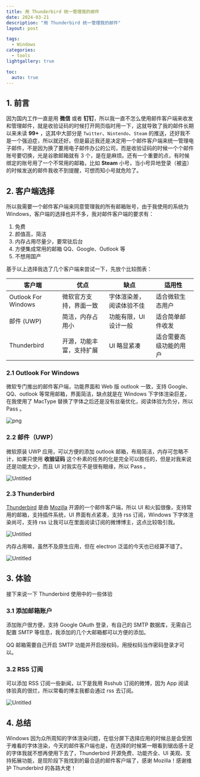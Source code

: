 ```yaml
---
title: 用 Thunderbird 统一管理我的邮件
date: 2024-03-21
description: "用 Thunderbird 统一管理我的邮件"
layout: post

tags:
  - Windows
categories:
  - tools
lightgallery: true

toc:
  auto: true
---
```


## 1. 前言

因为国内工作一直是用 **微信** 或者 **钉钉**，所以我一直不怎么使用邮件客户端来收发和管理邮件，就是收验证码的时候打开网页临时用一下，这就导致了我的邮件长期以来未读 **99+** ，这其中大部分是 `Twitter`、`Nintendo`、`Steam` 的推送，还好我不是一个强迫症，所以就还好。但是最近我还是决定用一个邮件客户端来统一管理电子邮件，不是因为换了要用电子邮件办公的公司，而是收验证码的时候一个个邮件账号要切换，光是谷歌邮箱就有 3 个，是在是麻烦。还有一个重要的点，有时候绑定的账号用了一个不常用的邮箱，比如 **Steam** 小号，当小号异地登录（被盗）的时候发送的邮件我收不到提醒，可想而知小号就危险了。

## 2. 客户端选择

所以我需要一个邮件客户端来同意管理我的所有邮箱账号，由于我使用的系统为Windows，客户端的选择也并不多，我对邮件客户端的要求有：

1. 免费
2. 颜值高，简洁
3. 内存占用尽量少，要常驻后台
4. 方便集成常用的邮箱 QQ、Google、Outlook 等
5. 不想用国产

基于以上选择我选了几个客户端来尝试一下，先放个比较图表：

| 客户端 | 优点 | 缺点 | 适用性 |
| --- | --- | --- | --- |
| Outlook For Windows | 微软官方支持，界面一致 | 字体渲染差，阅读体验不佳 | 适合微软生态用户 |
| 邮件 (UWP) | 简洁，内存占用小 | 功能有限，UI 设计一般 | 适合简单邮件收发 |
| Thunderbird | 开源，功能丰富，支持扩展 | UI 略显紧凑 | 适合需要高级功能的用户 |

### 2.1 Outlook For Windows

微软专门推出的邮件客户端，功能界面和 Web 版 outlook 一致，支持 Google、QQ、outlook 等常用邮箱，界面简洁，缺点就是在 Windows 下字体渲染巨差，在我使用了 MacType 替换了字体之后还是没有丝毫优化，阅读体验为负分，所以 Pass 。

![png](https://img.linkzz.eu.org/main/images/2024/03/a6790566ce0bfc7f277ec33574b8a0d1.png)

### 2.2 邮件（UWP）

微软原装 UWP 应用，可以方便的添加 outlook 邮箱，布局简洁，内存可忽略不计，如果只使用 **收验证码** 这个朴素的任务的化是完全可以胜任的，但是对我来说还是功能太少，而且 UI 对我实在不是很有眼缘，所以 Pass 。

![Untitled](https://img.linkzz.eu.org/main/images/2024/03/eaaeb7e90ed9b70b8328605413f6dbf1.png)

### 2.3 Thunderbird

[Thunderbird](https://www.thunderbird.net/zh-CN/) 是由 [Mozilla](https://mozilla.org/) 开源的一个邮件客户端，所以 UI 和火狐很像，支持常用的邮箱，支持插件系统，UI 界面有点紧凑，支持 rss 订阅，Windows 下字体渲染尚可，支持 rss 让我可以在里面阅读订阅的微博博主，这点比较吸引我。

![Untitled](https://img.linkzz.eu.org/main/images/2024/03/59affcdcf77825657568ecbecc3f73e0.png)

内存占用嘛，虽然不及原生应用，但在 electron 泛滥的今天也已经算不错了。

![Untitled](https://img.linkzz.eu.org/main/images/2024/03/bb288964d3d5a05df34d01179fa61257.png)

## 3. 体验

接下来说一下 Thunderbird 使用中的一些体验

### 3.1 添加邮箱账户

添加账户很方便，支持 Google OAuth 登录，有自己的 SMTP 数据库，无需自己配置 SMTP 等信息，我添加的几个大邮箱都可以方便的添加。

QQ 邮箱需要自己开启 SMTP 功能并开启授权码，用授权码当作密码登录才可以。

### 3.2 RSS 订阅

可以添加 RSS 订阅一些新闻，以下是我用 Rsshub 订阅的微博，因为 App 阅读体验真的很烂，所以常看的博主我都会通过 rss 去订阅。

![Untitled](https://img.linkzz.eu.org/main/images/2024/03/a344113a465e05aba317e177fd885d82.png)

## 4. 总结

Windows 因为众所周知的字体渲染问题，在低分屏下选择应用的时候总是会受困于难看的字体渲染，今天的邮件客户端也是，在选择的时候第一眼看到锯齿感十足的字体我就不想再使用下去了，Thunderbird 开源免费、功能齐全、UI 美观、支持拓展功能，是现阶段下我找到的最合适的邮件客户端了，感谢 Mozilla！感谢维护 Thunderbird 的各路大佬！
